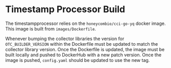 # Timestamp Processor Build

The timestampprocessor relies on the `honeycombio/cci-go-yq` docker image.
This image is built from `images/Dockerfile`.

Whenever bumping the collector libraries the version for `OTC_BUILDER_VERSION` within the Dockerfile must be updated to match the collector library version.
Once the Dockerfile is updated, the image must be built locally and pushed to DockerHub with a new patch version. 
Once the image is pushed, `config.yaml` should be updated to use the new tag.